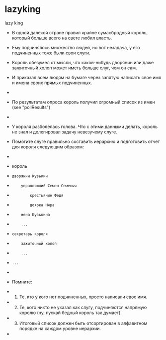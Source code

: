 # lazyking
lazy king

 * В одной далекой стране правил крайне сумасбродный король, который больше всего на свете любил власть.
 * Ему подчинялось множество людей, но вот незадача, у его подчиненных тоже были свои слуги.
 * Король обезумел от мысли, что какой-нибудь дворянин или даже зажиточный холоп может иметь больше слуг, чем он сам.
 * И приказал всем людям на бумаге через запятую написать свое имя и имена своих прямых подчиненных.
 *
 * По результатам опроса король получил огромный список из имен (see "pollResults")
 *
 * У короля разболелась голова. Что с этими данными делать, король не знал и делегировал задачу невезучему слуге.

 * Помогите слуге правильно составить иерархию и подготовить  отчет для короля следующим образом:
 *
 * король
 *     дворянин Кузькин
 *         управляющий Семен Семеныч
 *             крестьянин Федя
 *             доярка Нюра
 *         жена Кузькина
 *         ...
 *     секретарь короля
 *         зажиточный холоп
 *         ...
 *     ...
 *
 * Помните:
 *  1. Те, кто у кого нет подчиненных, просто написали свое имя.
 *  2. Те, кого никто не указал как слугу, подчиняются напрямую королю (ну, пускай бедный король так думает).
 *  3. Итоговый список должен быть отсортирован в алфавитном порядке на каждом уровне иерархии.
 *
